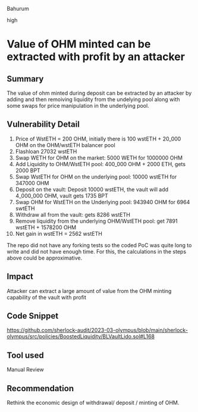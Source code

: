 Bahurum

high

# Value of OHM minted can be extracted with profit by an attacker

## Summary
The value of ohm minted during deposit can be extracted by an attacker by adding and then remoiving liquidity from the undelying pool along with some swaps for price manipulation in the underlying pool.

## Vulnerability Detail
1. Price of WstETH = 200 OHM, initially there is 100 wstETH + 20_000 OHM on the OHM/wstETH balancer pool
2. Flashloan 27032 wstETH
3. Swap WETH for OHM on the market: 5000 WETH for 1000000 OHM
4. Add Liquidity to OHM/WstETH pool: 400_000 OHM + 2000 ETH, gets 2000 BPT
5. Swap WstETH for OHM on the underlying pool: 10000 wstETH for 347000 OHM
6. Deposit on the vault: Deposit 10000 wstETH, the vault will add 4_000_000 OHM, vault gets 1735 BPT
7. Swap OHM for WstETH on the Underlying pool: 943940 OHM for 6964 swtETH
8. Withdraw all from the vault: gets 8286 wstETH
9. Remove liquidity from the underlying OHM/WstETH pool: get 7891 wstETH + 1578200 OHM
10. Net gain in wstETH = 2562 wstETH

The repo did not have any forking tests so the coded PoC was quite long to write and did not have enough time. For this, the calculations in the steps above could be approximative.

## Impact
Attacker can extract a large amount of value from the OHM minting capability of the vault with profit
## Code Snippet
https://github.com/sherlock-audit/2023-03-olympus/blob/main/sherlock-olympus/src/policies/BoostedLiquidity/BLVaultLido.sol#L168

## Tool used

Manual Review

## Recommendation
Rethink the economic design of withdrawal/ deposit / minting of OHM.

